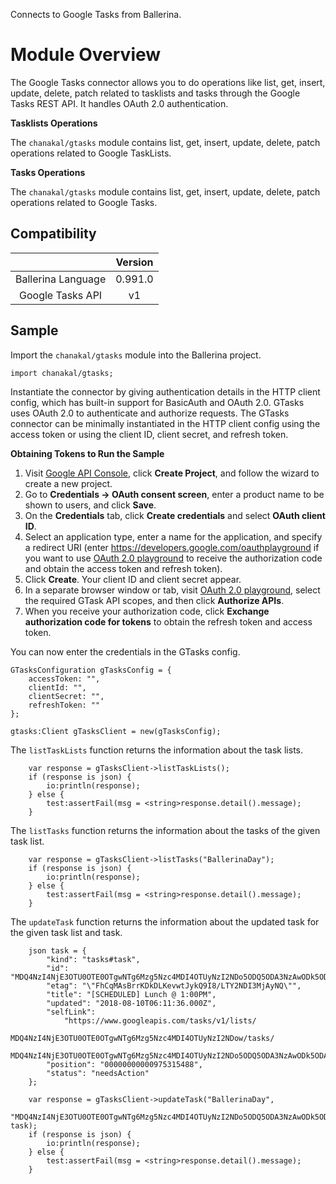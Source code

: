 Connects to Google Tasks from Ballerina.

# Module Overview

The Google Tasks connector allows you to do operations like list, get, insert, update, delete, patch related to
tasklists and tasks through the Google Tasks REST API. It handles OAuth 2.0 authentication.

**Tasklists Operations**

The `chanakal/gtasks` module contains list, get, insert, update, delete, patch operations related to Google TaskLists.

**Tasks Operations**

The `chanakal/gtasks` module contains list, get, insert, update, delete, patch operations related to Google Tasks.

## Compatibility
|                          |    Version     |
|:------------------------:|:--------------:|
| Ballerina Language       | 0.991.0        |
| Google Tasks API         | v1             |

## Sample
Import the `chanakal/gtasks` module into the Ballerina project.
```ballerina
import chanakal/gtasks;
```
Instantiate the connector by giving authentication details in the HTTP client config, which has built-in support for
BasicAuth and OAuth 2.0. GTasks uses OAuth 2.0 to authenticate and authorize requests. The GTasks connector can be
minimally instantiated in the HTTP client config using the access token or using the client ID, client secret,
and refresh token.

**Obtaining Tokens to Run the Sample**

1. Visit [Google API Console](https://console.developers.google.com), click **Create Project**, and follow the wizard
to create a new project.
2. Go to **Credentials -> OAuth consent screen**, enter a product name to be shown to users, and click **Save**.
3. On the **Credentials** tab, click **Create credentials** and select **OAuth client ID**.
4. Select an application type, enter a name for the application, and specify a redirect URI
(enter https://developers.google.com/oauthplayground if you want to use
[OAuth 2.0 playground](https://developers.google.com/oauthplayground)
to receive the authorization code and obtain the access token and refresh token).
5. Click **Create**. Your client ID and client secret appear.
6. In a separate browser window or tab, visit [OAuth 2.0 playground](https://developers.google.com/oauthplayground),
select the required GTask API scopes, and then click **Authorize APIs**.
7. When you receive your authorization code, click **Exchange authorization code for tokens** to obtain the refresh token
and access token.

You can now enter the credentials in the GTasks config.
```ballerina
GTasksConfiguration gTasksConfig = {
    accessToken: "",
    clientId: "",
    clientSecret: "",
    refreshToken: ""
};

gtasks:Client gTasksClient = new(gTasksConfig);
```

The `listTaskLists` function returns the information about the task lists.
```ballerina
    var response = gTasksClient->listTaskLists();
    if (response is json) {
        io:println(response);
    } else {
        test:assertFail(msg = <string>response.detail().message);
    }
```

The `listTasks` function returns the information about the tasks of the given task list.
```ballerina
    var response = gTasksClient->listTasks("BallerinaDay");
    if (response is json) {
        io:println(response);
    } else {
        test:assertFail(msg = <string>response.detail().message);
    }
```

The `updateTask` function returns the information about the updated task for the given task list and task.
```ballerina
    json task = {
        "kind": "tasks#task",
        "id": "MDQ4NzI4NjE3OTU0OTE0OTgwNTg6Mzg5Nzc4MDI4OTUyNzI2NDo5ODQ5ODA3NzAwODk5ODA1",
        "etag": "\"FhCqMAsBrrKDkDLKevwtJykQ9I8/LTY2NDI3MjAyNQ\"",
        "title": "[SCHEDULED] Lunch @ 1:00PM",
        "updated": "2018-08-10T06:11:36.000Z",
        "selfLink":
            "https://www.googleapis.com/tasks/v1/lists/
            MDQ4NzI4NjE3OTU0OTE0OTgwNTg6Mzg5Nzc4MDI4OTUyNzI2NDow/tasks/
            MDQ4NzI4NjE3OTU0OTE0OTgwNTg6Mzg5Nzc4MDI4OTUyNzI2NDo5ODQ5ODA3NzAwODk5ODA1",
        "position": "00000000000975315488",
        "status": "needsAction"
    };

    var response = gTasksClient->updateTask("BallerinaDay",
        "MDQ4NzI4NjE3OTU0OTE0OTgwNTg6Mzg5Nzc4MDI4OTUyNzI2NDo5ODQ5ODA3NzAwODk5ODA1", task);
    if (response is json) {
        io:println(response);
    } else {
        test:assertFail(msg = <string>response.detail().message);
    }
```
